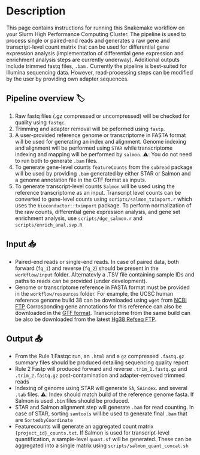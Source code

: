 # Description
This page contains instructions for running this Snakemake workflow on your Slurm High Performance Computing Cluster. The pipeline is used to process single or paired-end reads and generates a raw gene and transcript-level count matrix that can be used for differential gene expression analysis (implementation of differential gene expression and enrichment analysis steps are currently underway). Additional outputs include trimmed fastq files, `.bam` . 
Currently the pipeline is best-suited for Illumina sequencing data. However, read-processing steps can be modified by the user by providing own adapter sequences. 

## Pipeline overview :label:
1. Raw fastq files (.gz compressed or uncompressed) will be checked for quality using `fastqc`.
2. Trimming and adapter removal will be peformed using `fastp`.
3. A user-provided reference genome or transcriptome in FASTA format will be used for generating an index and alignment. Genome indexing and alignment will be performed using `STAR` while transcriptome indexing and mapping will be performed by `salmon`. ⚠️: You do not need to run both to generate `.bam` files. 
4. To generate gene-level counts `featureCounts` from the `subread` package will be used by providing `.bam` generated by either STAR or Salmon and a genome annotation file in the GTF format as inputs.
5. To generate transcript-level counts `Salmon` will be used using the reference transcriptome as an input. Transcript level counts can be converted to gene-level counts using `scripts/salmon_tximport.r` which uses the `bioconductor::tximport` package. 
To perform normalization of the raw counts, differential gene expression analysis, and gene set enrichment analysis, use `scripts/dge_salmon.r` and `scripts/enrich_anal.svp.R` 

## Input :inbox_tray:
- Paired-end reads or single-end reads. In case of paired data, both forward (`fq_1`) and reverse (`fq_2`) should be present in the `workflow/input` folder. Alternatevly a .TSV file containing sample IDs and paths to reads can be provided (under development).
- Genome or transcriptome reference in FASTA format must be provided in the `workflow/resources` folder. For example, the UCSC human reference genome build 38 can be downloaded using `wget` from [NCBI FTP](https://ftp.ncbi.nlm.nih.gov/genomes/all/GCA/000/001/405/GCA_000001405.15_GRCh38/seqs_for_alignment_pipelines.ucsc_ids/GCA_000001405.15_GRCh38_full_analysis_set.fna.gz) Corrosponding gene annotations for this reference can also be downloaded in the [GTF format](https://ftp.ncbi.nlm.nih.gov/genomes/all/GCA/000/001/405/GCA_000001405.15_GRCh38/seqs_for_alignment_pipelines.ucsc_ids/GCA_000001405.15_GRCh38_full_analysis_set.refseq_annotation.gtf.gz). Transcriptome from the same build can be also be downloaded from the latest [Hg38 Refseq FTP](https://ftp.ncbi.nlm.nih.gov/refseq/H_sapiens/annotation/GRCh38_latest/refseq_identifiers/GRCh38_latest_rna.fna.gz).

## Output :outbox_tray:
- From the Rule 1 Fastqc run, an `.html` and a `gz` compressed `.fastq.gz` summary files should be produced detailing sequencing quality report
- Rule 2 Fastp will produced forward and reverse `.trim_1.fastq.gz` and `.trim_2.fastq.gz` post-contamination and adapter-removed trimmed reads
- Indexing of genome using STAR will generate `SA`, `SAindex`. and several `.tab` files. ⚠️: Index should match build of the reference genome fasta. If Salmon is used `.bin` files should be produced.
- STAR and Salmon alignment step will generate `.bam` for read counting. In case of STAR, sorting `samtools` will be used to generate final `.bam` that are `SortedbyCoordinate`
- Featurecounts will generate an aggregated count matrix `{project_id}_counts.txt`. If Salmon is used for transcript-level quantification, a sample-level `quant.sf` will be generated. These can be aggregated into a single matrix using `scripts/salmon_quant_concat.sh`


